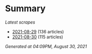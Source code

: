 # Summary
*Latest scrapes*
* [2021-08-29](https://github.com/nuuuwan/news_lk/blob/data/news_lk.2021-08-29.json) (136 articles)
* [2021-08-30](https://github.com/nuuuwan/news_lk/blob/data/news_lk.2021-08-30.json) (115 articles)

*Generated at 04:09PM, August 30, 2021*